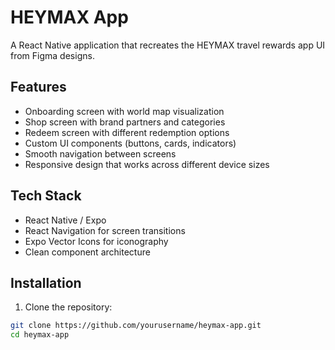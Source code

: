 # HEYMAX App

A React Native application that recreates the HEYMAX travel rewards app UI from Figma designs.

## Features

- Onboarding screen with world map visualization
- Shop screen with brand partners and categories
- Redeem screen with different redemption options
- Custom UI components (buttons, cards, indicators)
- Smooth navigation between screens
- Responsive design that works across different device sizes

## Tech Stack

- React Native / Expo
- React Navigation for screen transitions
- Expo Vector Icons for iconography
- Clean component architecture

## Installation

1. Clone the repository:
```bash
git clone https://github.com/yourusername/heymax-app.git
cd heymax-app